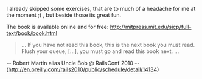 I already skipped some exercises, that are to much of a headache for me at the moment ;) ,
but beside those its great fun.

The book is available online and for free: http://mitpress.mit.edu/sicp/full-text/book/book.html

>... If you have not read this book, this is the next book you must read.  
Flush your queue, [...], you must go and read this book next. ...

-- Robert Martin alias Uncle Bob @ RailsConf 2010 --
(http://en.oreilly.com/rails2010/public/schedule/detail/14134)